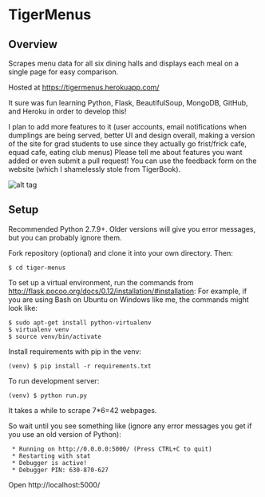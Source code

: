  
# TigerMenus
## Overview
Scrapes menu data for all six dining halls and displays each meal on a single page for easy comparison.

Hosted at https://tigermenus.herokuapp.com/

It sure was fun learning Python, Flask, BeautifulSoup, MongoDB, GitHub, and Heroku in order to develop this!

I plan to add more features to it (user accounts, email notifications when dumplings are being served, better UI and design overall, making a version of the site for grad students to use since they actually go frist/frick cafe, equad cafe, eating club menus) Please tell me about features you want added or even submit a pull request! You can use the feedback form on the website (which I shamelessly stole from TigerBook).

![alt tag](https://raw.githubusercontent.com/axu2/tiger_menus/master/app/static/screenshot.png)

## Setup
Recommended Python 2.7.9+. Older versions will give you error messages, but you can probably ignore them. 

Fork repository (optional) and clone it into your own directory. Then:
```
$ cd tiger-menus
```
To set up a virtual environment, run the commands from http://flask.pocoo.org/docs/0.12/installation/#installation:
For example, if you are using Bash on Ubuntu on Windows like me, the commands might look like:
```
$ sudo apt-get install python-virtualenv
$ virtualenv venv
$ source venv/bin/activate
```
Install requirements with pip in the venv:
```
(venv) $ pip install -r requirements.txt
```
To run development server:
```
(venv) $ python run.py
```
It takes a while to scrape 7*6=42 webpages. 

So wait until you see something like (ignore any error messages you get if you use an old version of Python):
```
 * Running on http://0.0.0.0:5000/ (Press CTRL+C to quit)
 * Restarting with stat
 * Debugger is active!
 * Debugger PIN: 630-870-627
```
Open http://localhost:5000/
